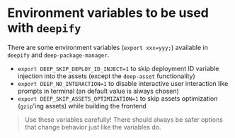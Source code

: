 Environment variables to be used with `deepify`
===============================================

There are some environment variables (`export xxx=yyy;`) available in `deepify`
and `deep-package-manager`.

- `export DEEP_SKIP_DEPLOY_ID_INJECT=1` to skip deployment ID variable injection into the assets (except the `deep-asset` functionality)
- `export DEEP_NO_INTERACTION=1` to disable interactive user interaction like prompts in terminal (an default value is always chosen)
- `export DEEP_SKIP_ASSETS_OPTIMIZATION=1` to skip assets optimization (`gzip`'ing assets) while building the frontend

> Use these variables carefully! 
> There should always be safer options that change behavior just like the variables do.